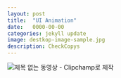 ```yaml
---
layout: post
title:  "UI Animation"
date:   0000-00-00
categories: jekyll update
image: destkop-image-sample.jpg
description: CheckCopys
---
```





![제목 없는 동영상 - Clipchamp로 제작](https://github.com/vhswo/vhswo.github.io/assets/39188197/0bd4af71-c008-431d-8be5-e665131bb8cb)

